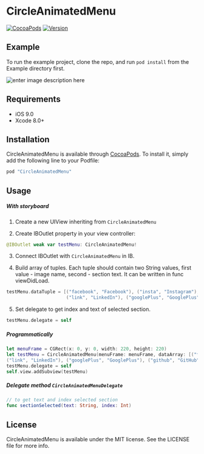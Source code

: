 # CircleAnimatedMenu

[![CocoaPods](https://img.shields.io/cocoapods/p/CircleMenu.svg)](https://cocoapods.org/pods/CircleMenu)
[![Version](https://img.shields.io/cocoapods/v/CircleAnimatedMenu.svg?style=flat)](http://cocoapods.org/pods/CircleAnimatedMenu)

## Example

To run the example project, clone the repo, and run `pod install` from the Example directory first.

![enter image description here](http://i.giphy.com/116ySzTQHWiyCk.gif)

## Requirements

- iOS 9.0
- Xcode 8.0+

## Installation

CircleAnimatedMenu is available through [CocoaPods](http://cocoapods.org). To install
it, simply add the following line to your Podfile:

```ruby
pod "CircleAnimatedMenu"
```

## Usage

##### With storyboard

1) Create a new UIView inheriting from `CircleAnimatedMenu`

2) Create IBOutlet property in your view controller:
```swift
@IBOutlet weak var testMenu: CircleAnimatedMenu!
```
3) Connect IBOutlet with `CircleAnimatedMenu` in IB.

4) Build array of tuples. Each tuple should contain two String values, first value - image name, second - section text. It can be written in func viewDidLoad.

```swift
testMenu.dataTuple = [("facebook", "Facebook"), ("insta", "Instagram"), ("twit", "Twitter"),
                      ("link", "LinkedIn"), ("googlePlus", "GooglePlus"), ("github", "GitHub")];
```
5) Set delegate to get index and text of selected section.
```swift
testMenu.delegate = self
```



##### Programmatically

```swift
let menuFrame = CGRect(x: 0, y: 0, width: 220, height: 220)
let testMenu = CircleAnimatedMenu(menuFrame: menuFrame, dataArray: [("facebook", "Facebook"), ("insta", "Instagram"), ("twit", "Twitter"),
("link", "LinkedIn"), ("googlePlus", "GooglePlus"), ("github", "GitHub")])
testMenu.delegate = self
self.view.addSubview(testMenu)
```

##### Delegate method `CircleAnimatedMenuDelegate`

```swift
// to get text and index selected section
func sectionSelected(text: String, index: Int)
```

## License

CircleAnimatedMenu is available under the MIT license. See the LICENSE file for more info.
